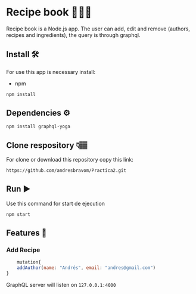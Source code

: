 # Recipe book  👨🏽‍🍳
Recipe book is a Node.js app. The user can add, edit and remove (authors, recipes and ingredients), the query is through graphql.
## Install 🛠️
For use this app is necessary install:
* npm
```sh
npm install
```
## Dependencies ⚙️
```sh
npm install graphql-yoga
```
## Clone respository 👇🏽
For clone or download this repository copy this link:
```sh
https://github.com/andresbravom/Practica2.git
```

## Run ▶️
Use this command for start de ejecution
```js
npm start
```
## Features 🧃
### Add Recipe
```js
    mutation{
    addAuthor(name: "Andrés", email: "andres@gmail.com")
}
```

GraphQL server will listen on `127.0.0.1:4000`
